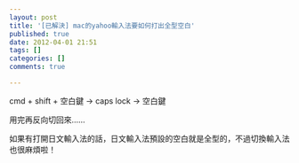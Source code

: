 ```yaml
---
layout: post
title: '[已解決] mac的yahoo輸入法要如何打出全型空白'
published: true
date: 2012-04-01 21:51
tags: []
categories: []
comments: true

---
```



cmd + shift + 空白鍵 → caps lock → 空白鍵  
  
用完再反向切回來……  
  
如果有打開日文輸入法的話，日文輸入法預設的空白就是全型的，不過切換輸入法也很麻煩啦！




